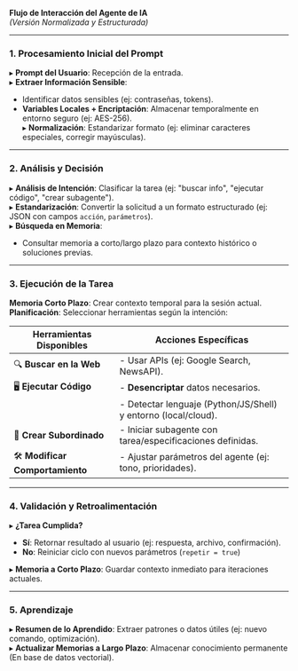**Flujo de Interacción del Agente de IA**  
*(Versión Normalizada y Estructurada)*  

---

### **1. Procesamiento Inicial del Prompt**  
▸ **Prompt del Usuario**: Recepción de la entrada.  
▸ **Extraer Información Sensible**:  
   - Identificar datos sensibles (ej: contraseñas, tokens).  
   - **Variables Locales + Encriptación**: Almacenar temporalmente en entorno seguro (ej: AES-256).  
▸ **Normalización**: Estandarizar formato (ej: eliminar caracteres especiales, corregir mayúsculas).

---

### **2. Análisis y Decisión**  
▸ **Análisis de Intención**: Clasificar la tarea (ej: "buscar info", "ejecutar código", "crear subagente").  
▸ **Estandarización**: Convertir la solicitud a un formato estructurado (ej: JSON con campos `acción`, `parámetros`).  
▸ **Búsqueda en Memoria**:  
   - Consultar memoria a corto/largo plazo para contexto histórico o soluciones previas.  

---

### **3. Ejecución de la Tarea**  
**Memoria Corto Plazo**: Crear contexto temporal para la sesión actual.  
**Planificación**: Seleccionar herramientas según la intención:  

| **Herramientas Disponibles**          | **Acciones Específicas**                                      |  
|---------------------------------------|---------------------------------------------------------------|  
| 🔍 **Buscar en la Web**               | - Usar APIs (ej: Google Search, NewsAPI).                     |  
| 🖥️ **Ejecutar Código**               | - **Desencriptar** datos necesarios.                          |  
|                                       | - Detectar lenguaje (Python/JS/Shell) y entorno (local/cloud).|  
| 🤖 **Crear Subordinado**              | - Iniciar subagente con tarea/especificaciones definidas.     |  
| 🛠️ **Modificar Comportamiento**       | - Ajustar parámetros del agente (ej: tono, prioridades).      |  


---

### **4. Validación y Retroalimentación**  
▸ **¿Tarea Cumplida?**  
   - **Sí**: Retornar resultado al usuario (ej: respuesta, archivo, confirmación).  
   - **No**: Reiniciar ciclo con nuevos parámetros (`repetir = true`)

▸ **Memoria a Corto Plazo**: Guardar contexto inmediato para iteraciones actuales.    

---

### **5. Aprendizaje**  
▸ **Resumen de lo Aprendido**: Extraer patrones o datos útiles (ej: nuevo comando, optimización).  
▸ **Actualizar Memorias a Largo Plazo**: Almacenar conocimiento permanente (En base de datos vectorial).  


